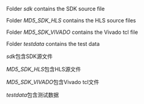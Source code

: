 Folder *sdk* contains the SDK source file

Folder *MD5_SDK_HLS* contains the HLS source files 

Folder *MD5_SDK_VIVADO* contains the Vivado tcl file

Folder *testdata* contains the test data

*sdk*包含SDK源文件 

*MD5_SDK_HLS*包含HLS源文件 

*MD5_SDK_VIVADO*包含Vivado tcl文件

*testdata*包含测试数据

